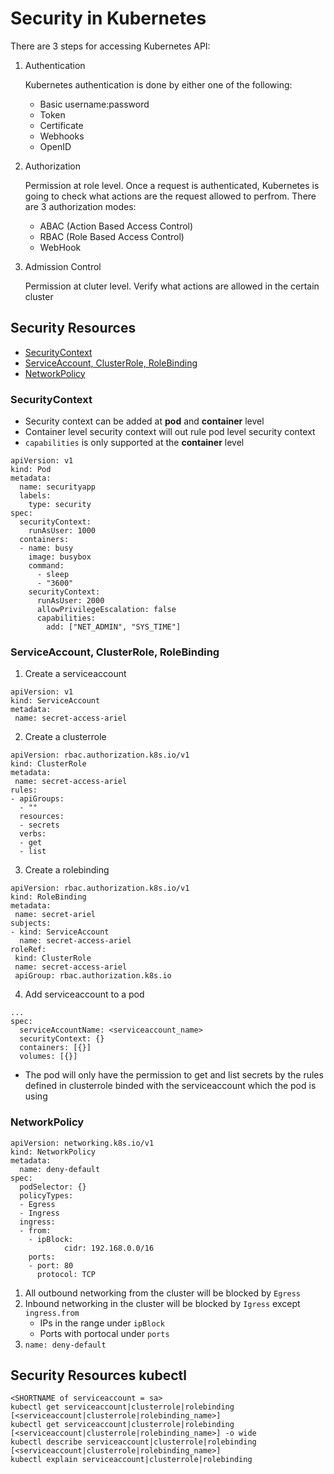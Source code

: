 # Security in Kubernetes
There are 3 steps for accessing Kubernetes API:

1. Authentication

   Kubernetes authentication is done by either one of the following:
   * Basic username:password
   * Token
   * Certificate
   * Webhooks
   * OpenID

2. Authorization

   Permission at role level. Once a request is authenticated, Kubernetes is going to check what actions are the request 
   allowed to perfrom. There are 3 authorization modes:
    * ABAC (Action Based Access Control)
    * RBAC (Role Based Access Control)
    * WebHook
  
3. Admission Control

   Permission at cluter level. Verify what actions are allowed in the certain cluster

## Security Resources

* [SecurityContext](https://github.com/Ariel-Yu/knowledge-bases/blob/master/kubernetes/5-security.md#securitycontext)
* [ServiceAccount, ClusterRole, RoleBinding](https://github.com/Ariel-Yu/knowledge-bases/blob/master/kubernetes/5-security.md#serviceaccount-clusterrole-rolebinding)
* [NetworkPolicy](https://github.com/Ariel-Yu/knowledge-bases/blob/master/kubernetes/5-security.md#networkpolicy)

### SecurityContext
- Security context can be added at **pod** and **container** level
- Container level security context will out rule pod level security context
- `capabilities` is only supported at the **container** level

```
apiVersion: v1
kind: Pod
metadata:
  name: securityapp
  labels:
    type: security
spec:
  securityContext:
    runAsUser: 1000
  containers:
  - name: busy
    image: busybox
    command:
      - sleep
      - "3600"
    securityContext:
      runAsUser: 2000
      allowPrivilegeEscalation: false
      capabilities:
        add: ["NET_ADMIN", "SYS_TIME"]
```

### ServiceAccount, ClusterRole, RoleBinding

1. Create a serviceaccount
```
apiVersion: v1
kind: ServiceAccount
metadata:
 name: secret-access-ariel
```

2. Create a clusterrole
```
apiVersion: rbac.authorization.k8s.io/v1
kind: ClusterRole
metadata:
 name: secret-access-ariel
rules:
- apiGroups:
  - ""
  resources:
  - secrets
  verbs:
  - get
  - list
```

3. Create a rolebinding
```
apiVersion: rbac.authorization.k8s.io/v1
kind: RoleBinding
metadata:
 name: secret-ariel
subjects:
- kind: ServiceAccount
  name: secret-access-ariel
roleRef:
 kind: ClusterRole
 name: secret-access-ariel
 apiGroup: rbac.authorization.k8s.io
```

4. Add serviceaccount to a pod
```
...
spec:
  serviceAccountName: <serviceaccount_name>
  securityContext: {}
  containers: [{}]
  volumes: [{}]
```
   - The pod will only have the permission to get and list secrets by the rules defined in clusterrole binded with the serviceaccount which the pod is using

### NetworkPolicy

```
apiVersion: networking.k8s.io/v1
kind: NetworkPolicy
metadata:
  name: deny-default
spec:
  podSelector: {}
  policyTypes:
  - Egress
  - Ingress
  ingress:
  - from:
    - ipBlock:
            cidr: 192.168.0.0/16
    ports:
    - port: 80
      protocol: TCP
```

1. All outbound networking from the cluster will be blocked by `Egress`
2. Inbound networking in the cluster will be blocked by `Igress` except `ingress.from`
   - IPs in the range under `ipBlock`
   - Ports with portocal under `ports`
3. `name: deny-default`

## Security Resources kubectl
```
<SHORTNAME of serviceaccount = sa>
kubectl get serviceaccount|clusterrole|rolebinding [<serviceaccount|clusterrole|rolebinding_name>]
kubectl get serviceaccount|clusterrole|rolebinding [<serviceaccount|clusterrole|rolebinding_name>] -o wide
kubectl describe serviceaccount|clusterrole|rolebinding [<serviceaccount|clusterrole|rolebinding_name>]
kubectl explain serviceaccount|clusterrole|rolebinding
```
